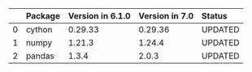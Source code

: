 <!-- markdown-link-check-disable -->

|    | Package   | Version in 6.1.0   | Version in 7.0   | Status   |
|---:|:----------|:-------------------|:-----------------|:---------|
|  0 | cython    | 0.29.33            | 0.29.36          | UPDATED  |
|  1 | numpy     | 1.21.3             | 1.24.4           | UPDATED  |
|  2 | pandas    | 1.3.4              | 2.0.3            | UPDATED  |